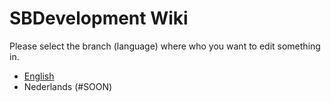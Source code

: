 # SBDevelopment Wiki

Please select the branch \(language\) where who you want to edit something in.

* [English](https://github.com/stijnb1234/wiki/tree/en)
* Nederlands \(\#SOON\)

